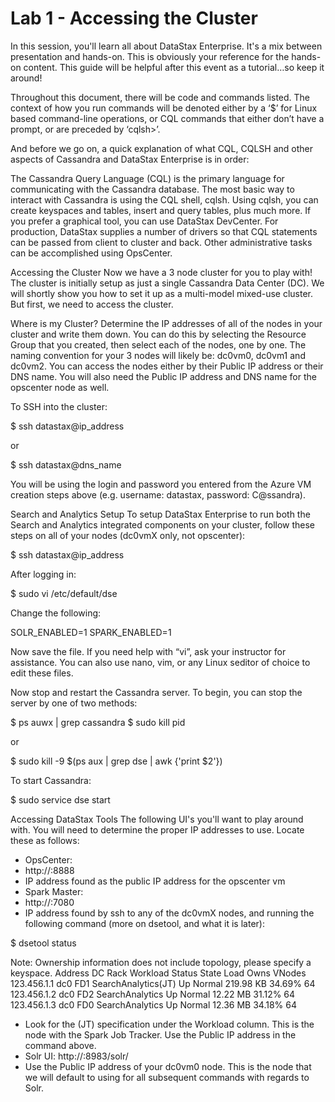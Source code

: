 # Lab 1 - Accessing the Cluster

In this session, you'll learn all about DataStax Enterprise. It's a mix between presentation and hands-on. This is obviously your reference for the hands-on content. This guide will be helpful after this event as a tutorial…so keep it around!

Throughout this document, there will be code and commands listed.  The context of how you run commands will be denoted either by a ‘$’ for Linux based command-line operations, or CQL commands that either don’t have a prompt, or are preceded by ‘cqlsh>’.

And before we go on, a quick explanation of what CQL, CQLSH and other aspects of Cassandra and DataStax Enterprise is in order:

The Cassandra Query Language (CQL) is the primary language for communicating with the Cassandra database. The most basic way to interact with Cassandra is using the CQL shell, cqlsh. Using cqlsh, you can create keyspaces and tables, insert and query tables, plus much more. If you prefer a graphical tool, you can use DataStax DevCenter. For production, DataStax supplies a number of drivers so that CQL statements can be passed from client to cluster and back. Other administrative tasks can be accomplished using OpsCenter.

Accessing the Cluster
Now we have a 3 node cluster for you to play with! The cluster is initially setup as just a single Cassandra Data Center (DC). We will shortly show you how to set it up as a multi-model mixed-use cluster.  But first, we need to access the cluster. 

Where is my Cluster?
Determine the IP addresses of all of the nodes in your cluster and write them down. You can do this by selecting the Resource Group that you created, then select each of the nodes, one by one. The naming convention for your 3 nodes will likely be: dc0vm0, dc0vm1 and dc0vm2.  You can access the nodes either by their Public IP address or their DNS name. You will also need the Public IP address and DNS name for the opscenter node as well.



To SSH into the cluster:

$ ssh datastax@ip_address 

or

$ ssh datastax@dns_name

You will be using the login and password you entered from the Azure VM creation steps above (e.g. username: datastax, password: C@ssandra).

Search and Analytics Setup
To setup DataStax Enterprise to run both the Search and Analytics integrated components on your cluster, follow these steps on all of your nodes (dc0vmX only, not opscenter):

$ ssh datastax@ip_address

After logging in:

$ sudo vi /etc/default/dse

Change the following:

SOLR_ENABLED=1
SPARK_ENABLED=1

Now save the file. If you need help with “vi”, ask your instructor for assistance. You can also use nano, vim, or any Linux seditor of choice to edit these files.

Now stop and restart the Cassandra server. To begin, you can stop the server by one of two methods:

$ ps auwx | grep cassandra
$ sudo kill pid

or

$ sudo kill -9 $(ps aux | grep dse | awk {'print $2'})

To start Cassandra:

$ sudo service dse start


Accessing DataStax Tools
The following UI's you'll want to play around with.  You will need to determine the proper IP addresses to use. Locate these as follows:

 - OpsCenter: 
-	http://<opscenter ip address>:8888
-	IP address found as the public IP address for the opscenter vm
 - Spark Master: 
-	http://<spark master ip address>:7080
-	IP address found by ssh to any of the dc0vmX nodes, and running the following command (more on dsetool, and what it is later):

$ dsetool status

Note: Ownership information does not include topology, please specify a keyspace.
Address          DC           Rack         Workload                       Status  State      Load                Owns                  VNodes
123.456.1.1    dc0           FD1          SearchAnalytics(JT)      Up        Normal   219.98 KB       34.69%               64
123.456.1.2    dc0           FD2          SearchAnalytics            Up        Normal   12.22 MB         31.12%               64
123.456.1.3    dc0           FD0          SearchAnalytics            Up        Normal   12.36 MB         34.18%               64

-	Look for the (JT) specification under the Workload column. This is the node with the Spark Job Tracker. Use the Public IP address in the command above.
 - Solr UI: http://<solr node ip address>:8983/solr/
-	Use the Public IP address of your dc0vm0 node. This is the node that we will default to using for all subsequent commands with regards to Solr. 

